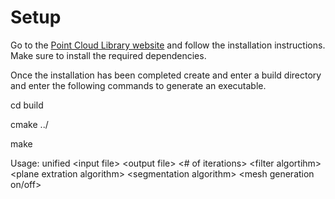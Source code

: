 # Setup

Go to the [Point Cloud Library website](http://pointclouds.org/downloads/) and follow the installation instructions. Make sure to install the required dependencies.

Once the installation has been completed create and enter a build directory and enter the following commands to generate an executable.

cd build

cmake ../

make

Usage: unified \<input file\> \<output file\> \<\# of iterations\> \<filter algortihm\> \<plane extration algorithm\> \<segmentation algorithm\> \<mesh generation on/off\>
